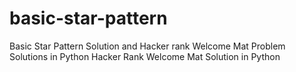 # basic-star-pattern
Basic Star Pattern Solution and Hacker rank Welcome Mat Problem Solutions in Python
Hacker Rank Welcome Mat Solution in Python
